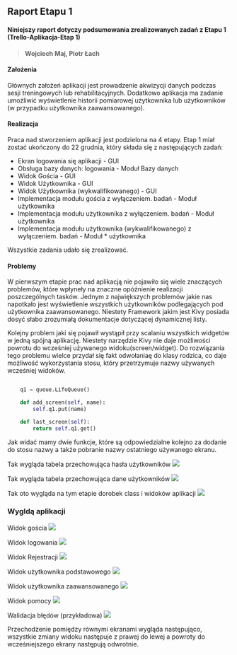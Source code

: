 ## Raport Etapu 1
#### Niniejszy raport dotyczy podsumowania zrealizowanych zadań z Etapu 1 (Trello-Aplikacja-Etap 1)
> #### Wojciech Maj, Piotr Łach

#### Założenia

Głównych założeń aplikacji jest prowadzenie akwizycji danych podczas sesji treningowych lub rehabilitacyjnych. Dodatkowo aplikacja ma zadanie umożliwić wyświetlenie historii pomiarowej użytkownika lub użytkowników (w przypadku użytkownika zaawansowanego).

#### Realizacja

Praca nad stworzeniem aplikacji jest podzielona na 4 etapy. 
Etap 1 miał zostać ukończony do 22 grudnia, który składa się z następujących zadań:

* Ekran logowania się aplikacji - GUI
* Obsługa bazy danych: logowania - Moduł Bazy danych
* Widok Gościa - GUI
* Widok Użytkownika - GUI
* Widok Użytkownika (wykwalifikowanego) - GUI
* Implementacja modułu gościa z wyłączeniem. badań - Moduł użytkownika
* Implementacja modułu użytkownika z wyłączeniem. badań - Moduł użytkownika
* Implementacja modułu użytkownika (wykwalifikowanego) z wyłączeniem. badań - Moduł * użytkownika

Wszystkie zadania udało się zrealizować.

#### Problemy

W pierwszym etapie prac nad aplikacją nie pojawiło się wiele znaczących problemów, które wpłyneły na znaczne opóźnienie realizacji poszczególnych tasków.
Jednym z największych problemów jakie nas napotkało jest wyświetlenie wszystkich użytkowników podlegających pod użytkownika zaawansowanego.
Niestety Framework jakim jest Kivy posiada dosyć słabo zrozumiałą dokumentacje dotyczącej dynamicznej listy.

Kolejny problem jaki się pojawił wystąpił przy scalaniu wszystkich widgetów w jedną spójną aplikację.
Niestety narzędzie Kivy nie daje możliwości powrotu do wcześniej używanego widoku(screen/widget).
Do rozwiązania tego problemu wielce przydał się fakt odwołaniaę do klasy rodzica, co daje możliwość wykorzystania stosu, który przetrzymuje nazwy używanych wcześniej widoków.

```python

    q1 = queue.LifoQueue()

    def add_screen(self, name):
        self.q1.put(name)

    def last_screen(self):
        return self.q1.get()
```

Jak widać mamy dwie funkcje, które są odpowiedzialne kolejno za dodanie do stosu nazwy a także pobranie nazwy ostatniego używanego ekranu.



Tak wygląda tabela przechowująca hasła użytkowników
<img src="pass_.png">

Tak wygląda tabela przechowująca dane użytkowników
<img src="users_.png">


Tak oto wygląda na tym etapie dorobek class i widoków aplikacji
<img src="class_and_kivy.png">

### Wygldą aplikacji

Widok gościa
<img src="widget_free.png">

Widok logowania
<img src="widget_singin.png">

Widok Rejestracji
<img src="widget_singup.png">

Widok użytkownika podstawowego
<img src="widget_u_basic.png">

Widok użytkownika zaawansowanego
<img src="widget_u_pro.png">

Widok pomocy
<img src="widget_help.png">

Walidacja błędów (przykładowa)
<img src="widget_error.png">


Przechodzenie pomiędzy równymi ekranami wygląda następująco, wszystkie zmiany widoku następuje z prawej do lewej a powroty do wcześniejszego  ekrany następują odwrotnie.
